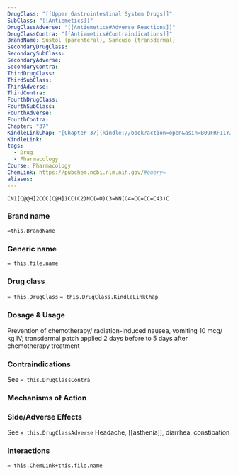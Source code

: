 ```yaml
---
DrugClass: "[[Upper Gastrointestinal System Drugs]]"
SubClass: "[[Antiemetics]]"
DrugClassAdverse: "[[Antiemetics#Adverse Reactions]]"
DrugClassContra: "[[Antiemetics#Contraindications]]"
BrandName: Sustol (parenteral), Sancuso (transdermal)
SecondaryDrugClass: 
SecondarySubClass: 
SecondaryAdverse: 
SecondaryContra: 
ThirdDrugClass: 
ThirdSubClass: 
ThirdAdverse: 
ThirdContra: 
FourthDrugClass: 
FourthSubClass: 
FourthAdverse: 
FourthContra: 
Chapter: "37"
KindleLinkChap: "[Chapter 37](kindle://book?action=open&asin=B09FRF11YJ&location=20599)"
KindleLink: 
tags:
  - Drug
  - Pharmacology
Course: Pharmacology
ChemLink: https://pubchem.ncbi.nlm.nih.gov/#query=
aliases:
---
```

```smiles
CN1[C@@H]2CCC[C@H]1CC(C2)NC(=O)C3=NN(C4=CC=CC=C43)C
```

### Brand name
`=this.BrandName`

### Generic name
`= this.file.name`

### Drug class 
`= this.DrugClass`
	`= this.DrugClass.KindleLinkChap`

### Dosage & Usage
Prevention of chemotherapy/ radiation-induced nausea, vomiting
10 mcg/ kg IV; transdermal patch applied 2 days before to 5 days after chemotherapy treatment

### Contraindications
See `= this.DrugClassContra`

### Mechanisms of Action


### Side/Adverse Effects
See `= this.DrugClassAdverse`
Headache, [[asthenia]], diarrhea, constipation

### Interactions

`= this.ChemLink+this.file.name`
